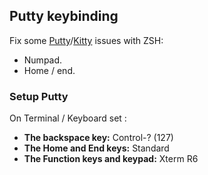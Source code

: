 ## Putty keybinding

Fix some [Putty](http://www.chiark.greenend.org.uk/~sgtatham/putty/)/[Kitty](http://www.9bis.net/kitty/) issues with ZSH:
* Numpad.
* Home / end.

### Setup Putty

On Terminal / Keyboard set :

* __The backspace key:__ Control-? (127)
* __The Home and End keys:__ Standard
* __The Function keys and keypad:__ Xterm R6
